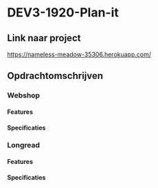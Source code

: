 # DEV3-1920-Plan-it

## Link naar project

https://nameless-meadow-35306.herokuapp.com/

## Opdrachtomschrijven


### Webshop

#### Features


#### Specificaties


### Longread

#### Features


#### Specificaties


